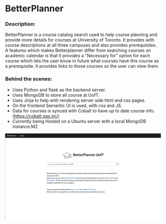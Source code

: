 # BetterPlanner

### Description:

BetterPlanner is a course catalog search used to help course planning and provide more details for courses at University of Toronto. It provides with course descriptions at all three campuses and also provides prerequisites. A features which makes Betterplanner differ from searching courses on academic calendar is that it provides a "Necessary for" option for each course which lets the user know in future what courses have this course as a prerequisite. It provides links to those courses so the user can view them.

### Behind the scenes:

- Uses Python and flask as the backend server.
- Uses MongoDB to store all course at UofT.
- Uses Jinja to help with rendering server side html and css pages.
- On the frontend Semantic UI is used, with css and JS.
- Data for courses is synced with Cobalt to have up to date course info. (https://cobalt.qas.im/)
- Currently being Hosted on a Ubuntu server with a local MongoDB instance.MZ

![](screenshot.png)
